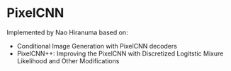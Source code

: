 # PixelCNN

Implemented by Nao Hiranuma based on:
- Conditional Image Generation with PixelCNN decoders
- PixelCNN++: Improving the PixelCNN with Discretized Logitstic Mixure Likelihood and Other Modifications